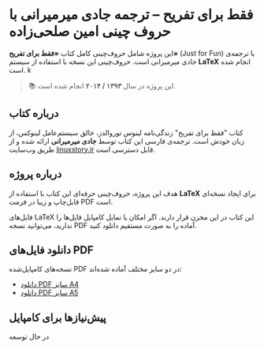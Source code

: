 # فقط برای تفریح – ترجمه جادی میرمیرانی با حروف چینی امین صلحی‌زاده

این پروژه شامل حروف‌چینی کامل کتاب **«فقط برای تفریح»** (Just for Fun) با ترجمه‌ی جادی میرمیرانی است. حروف‌چینی این نسخه با استفاده از سیستم **LaTeX** انجام شده است.
k 
> 📚 این پروژه در سال **۱۳۹۳ / ۲۰۱۴** انجام شده است.

## درباره کتاب

کتاب "فقط برای تفریح" زندگی‌نامه لینوس توروالدز، خالق سیستم‌عامل لینوکس، از زبان خودش است. ترجمه‌ی فارسی این کتاب توسط **جادی میرمیرانی** ارائه شده و از طریق وب‌سایت [linuxstory.ir](https://linuxstory.ir) قابل دسترسی است.

## درباره پروژه

هدف این پروژه، حروف‌چینی حرفه‌ای این کتاب با استفاده از **LaTeX** برای ایجاد نسخه‌ای قابل‌چاپ و زیبا در فرمت PDF است.

فایل‌های LaTeX این کتاب در این مخزن قرار دارند. اگر امکان یا تمایل کامپایل فایل‌ها را ندارید، می‌توانید نسخه PDF آماده را به صورت مستقیم دانلود کنید.

## دانلود فایل‌های PDF

نسخه‌های کامپایل‌شده PDF در دو سایز مختلف آماده شده‌اند:

- [دانلود PDF سایز A4](./pdfs/justforfun_book_a4.pdf)
- [دانلود PDF سایز A5](./pdfs/justforfun_book_a5.pdf)


## پیش‌نیازها برای کامپایل

در حال توسعه
